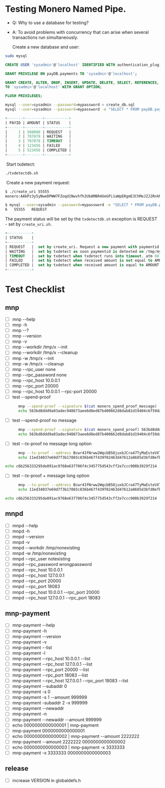 # Testing Monero Named Pipe.

- Q: Why to use a database for testing?

- A: To avoid problems with concurrency that can arise when several transactions run simultaneously.

  

  Create a new database and user:

```bash
sudo mysql
```

```sql
CREATE USER 'sysadmin'@'localhost' IDENTIFIED WITH authentication_plugin BY 'mypassword';
```

```sql
GRANT PRIVILEGE ON payDB.payments TO 'sysadmin'@'localhost';
```

```sql
GRANT CREATE, ALTER, DROP, INSERT, UPDATE, DELETE, SELECT, REFERENCES, RELOAD on *.* \
TO 'sysadmin'@'localhost' WITH GRANT OPTION;
```

```sql
FLUSH PRIVILEGES;
```

```bash
mysql --user=sysadmin --password=mypassword < create_db.sql
mysql --user=sysadmin --password=mypassword -e "SELECT * FROM payDB.payments;"
```

```sql
+-------+--------+-----------+
| PAYID | AMOUNT | STATUS    |
+-------+--------+-----------+
|     1 | 500000 | REQUEST   |
|     2 | 787878 | WAITING   |
|     3 | 787878 | TIMEOUT   |
|     4 | 123456 | FAILED    |
|     5 | 523456 | COMPLETED |
+-------+--------+-----------+
```

​	Start txdetect:

```bash
./txdetectdb.sh
```

​	Create a new payment request:

```bash
$ ./create_uri 55555
monero:AAkPz3y5yNweDPWW7FZoqd1Nwvhfh2UbAMBR4UeGPi1aWpERgmE3ChMeJZJ2RnkMueHdL7XXwdkQJ5As8XRhTKAhfJb3BrWxFGT1maXEsT?tx_amount=0.000000055555

$ mysql --user=sysadmin --password=mypassword -e "SELECT * FROM payDB.payments;" | tail -n1
6	55555	REQUEST
```

The payment status will be set by the ```txdetectdb.sh``` exception is REQUEST - set by ```create_uri.sh```.

```sql
+-----------+
| STATUS    |
+-----------+
| REQUEST   |  set by create_uri. Request a new payment with paymentid set from PAYID.
| WAITING   |  set by txdetect as soon paymentid is detexted on /tmp/mywallet.
| TIMEOUT   |  set by txdetect when txdetect runs into timeout. atm 60 min.
| FAILED    |  set by txdetect when received amount is not equal to AMOUNT in table.
| COMPLETED |  set by txdetect when received amount is equal to AMOUNT in table.
+-----------+
```

# Test Checklist

## mnp

- [ ] mnp --help
- [ ] mnp -h
- [ ] mnp --?
- [ ] mnp --version
- [ ] mnp -v
- [ ] mnp --workdir /tmp/x --init
- [ ] mnp --workdir /tmp/x --cleanup
- [ ] mnp -w /tmp/x --init
- [ ] mnp -w /tmp/x --cleanup
- [ ] mnp --rpc_user none
- [ ] mnp --rpc_password none
- [ ] mnp --rpc_host 10.0.0.1
- [ ] mnp --rpc_port 20000
- [ ] mnp --rpc_host 10.0.0.1 --rpc-port 20000
- [ ] test --spend-proof
```bash
      mnp --spend-proof --signature $(cat monero_spend_proof_message) --message "test" 563bd8ddd9a03adec948673aee6d8ed87b400662d8dab81d19404c6f59da4fa3
      echo 563bd8ddd9a03adec948673aee6d8ed87b400662d8dab81d19404c6f59da4fa3 | mnp --spend-proof --signature $(cat monero_spend_proof_message) --message "test"
```
- [ ] test --spend-proof no message
```bash
      mnp --spend-proof --signature $(cat monero_spend_proof) 563bd8ddd9a03adec948673aee6d8ed87b400662d8dab81d19404c6f59da4fa3
      echo 563bd8ddd9a03adec948673aee6d8ed87b400662d8dab81d19404c6f59da4fa3 | mnp --spend-proof --signature $(cat monero_spend_proof)
```
- [ ] test --tx-proof no message long option
```bash
      mnp --tx-proof --address Bcwr43fNrww2WqcbB58juxbJCra47TyMaEsteVXTsYWCZLgzPTx4nVqgvj9PznzETxZ7TNxNyRbuVh3wowv58gz4BM3CCEg --signature $(cat monero_tx_proof) c6b256333295de891ac9768e637706f4c345775d543cff2e7ccc900b3929f214
      echo 11ed34037e69d7f3b17803c836b467f439f02463d47612a8685d3bfd0efbc6e9 | mnp --spend-proof -s $(cat spend_proof)

echo c6b256333295de891ac9768e637706f4c345775d543cff2e7ccc900b3929f214 | mnp --tx-proof --address Bcwr43fNrww2WqcbB58juxbJCra47TyMaEsteVXTsYWCZLgzPTx4nVqgvj9PznzETxZ7TNxNyRbuVh3wowv58gz4BM3CCEg --signature $(cat monero_tx_proof)
```
- [ ] test --tx-proof + message long option
```bash
      mnp --tx-proof --address Bcwr43fNrww2WqcbB58juxbJCra47TyMaEsteVXTsYWCZLgzPTx4nVqgvj9PznzETxZ7TNxNyRbuVh3wowv58gz4BM3CCEg --signature $(cat monero_tx_proof) c6b256333295de891ac9768e637706f4c345775d543cff2e7ccc900b3929f214
      echo 11ed34037e69d7f3b17803c836b467f439f02463d47612a8685d3bfd0efbc6e9 | mnp --spend-proof -s $(cat spend_proof)

echo c6b256333295de891ac9768e637706f4c345775d543cff2e7ccc900b3929f214 | mnp --tx-proof --address Bcwr43fNrww2WqcbB58juxbJCra47TyMaEsteVXTsYWCZLgzPTx4nVqgvj9PznzETxZ7TNxNyRbuVh3wowv58gz4BM3CCEg --signature $(cat monero_tx_proof)
```

## mnpd

- [ ] mnpd --help
- [ ] mnpd -h
- [ ] mnpd --version
- [ ] mnpd -v
- [ ] mnpd --workdir /tmp/nonexisting
- [ ] mnpd -w /tmp/nonexisting
- [ ] mnpd --rpc_user notexisting
- [ ] mnpd --rpc_password wrongpassword
- [ ] mnpd --rpc_host 10.0.0.1
- [ ] mnpd --rpc_host 127.0.0.1
- [ ] mnpd --rpc_port 20000
- [ ] mnpd --rpc_port 18083
- [ ] mnpd --rpc_host 10.0.0.1 --rpc_port 20000
- [ ] mnpd --rpc_host 127.0.0.1 --rpc_port 18083

## mnp-payment

- [ ] mnp-payment --help
- [ ] mnp-payment -h
- [ ] mnp-payment --version
- [ ] mnp-payment -v
- [ ] mnp-payment --list
- [ ] mnp-payment -l
- [ ] mnp-payment --rpc_host 10.0.0.1 --list
- [ ] mnp-payment --rpc_host 127.0.0.1 --list
- [ ] mnp-payment --rpc_port 20000 --list
- [ ] mnp-payment --rpc_port 18083 --list
- [ ] mnp-payment --rpc_host 127.0.0.1 --rpc_port 18083 --list
- [ ] mnp-payment --subaddr 0
- [ ] mnp-payment -s 0
- [ ] mnp-payment -s 1 --amount 999999
- [ ] mnp-payment -subaddr 2 -x 999999
- [ ] mnp-payment --newaddr
- [ ] mnp-payment -n
- [ ] mnp-payment --newaddr --amount 999999
- [ ] echo 0000000000000001 | mnp-payment
- [ ] mnp-payment 0000000000000001
- [ ] echo 0000000000000002 | mnp-payment --amount 2222222
- [ ] mnp-payment --amount 2222222 0000000000000002
- [ ] echo 0000000000000003 | mnp-payment -x 3333333
- [ ] mnp-payment -x 3333333 0000000000000003

## release

- [ ] increase VERSION in globaldefs.h


